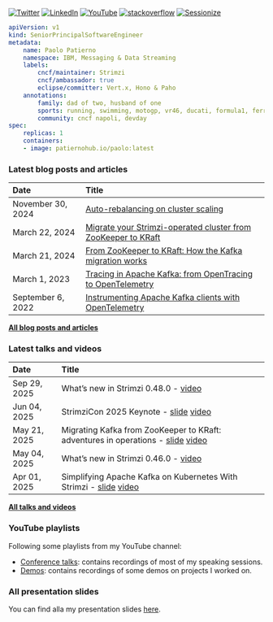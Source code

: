 [![Twitter](https://img.shields.io/badge/Twitter-1DA1F2?style=flat&logo=Twitter&logoColor=white&link=https://twitter.com/ppatierno)](https://twitter.com/ppatierno)
[![LinkedIn](https://img.shields.io/badge/LinkedIn-0077B5?style=flat&logo=LinkedIn&logoColor=white&link=https://www.linkedin.com/in/paolopatierno/)](https://www.linkedin.com/in/paolopatierno/)
[![YouTube](https://img.shields.io/badge/YouTube-red?style=flat&logo=YouTube&logoColor=white&link=https://www.youtube.com/channel/UCxVqQCMvXlQKuO4G6vSTRDQ)](https://www.youtube.com/@ppatierno)
[![stackoverflow](https://img.shields.io/static/v1?style=flat-square&logo=stackoverflow&label=&message=StackOverflow&color=5b5b5b&labelColor=5b5b5b)](https://stackoverflow.com/users/2210944/ppatierno)
[![Sessionize](https://img.shields.io/badge/-Sessionize-1AB394?style=flat&logo=sessionize&logoColor=white&link=https://sessionize.com/paolo-patierno/)](https://sessionize.com/paolo-patierno/)

```yaml
apiVersion: v1
kind: SeniorPrincipalSoftwareEngineer
metadata:
    name: Paolo Patierno
    namespace: IBM, Messaging & Data Streaming
    labels:
        cncf/maintainer: Strimzi
        cncf/ambassador: true
        eclipse/committer: Vert.x, Hono & Paho
    annotations:
        family: dad of two, husband of one
        sports: running, swimming, motogp, vr46, ducati, formula1, ferrari, ssc napoli
        community: cncf napoli, devday
spec:
    replicas: 1
    containers:
    - image: patiernohub.io/paolo:latest   
```

### Latest blog posts and articles

| Date          | Title |
|:--------------|:------|
| November 30, 2024 | [Auto-rebalancing on cluster scaling](https://strimzi.io/blog/2024/11/25/autorebalancing-on-scaling/) |
| March 22, 2024 | [Migrate your Strimzi-operated cluster from ZooKeeper to KRaft](https://strimzi.io/blog/2024/03/22/strimzi-kraft-migration/) |
| March 21, 2024 | [From ZooKeeper to KRaft: How the Kafka migration works](https://strimzi.io/blog/2024/03/21/kraft-migration/) |
| March 1, 2023 | [Tracing in Apache Kafka: from OpenTracing to OpenTelemetry](https://strimzi.io/blog/2023/03/01/opentelemetry/) | 
| September 6, 2022 | [Instrumenting Apache Kafka clients with OpenTelemetry](https://opentelemetry.io/blog/2022/instrument-kafka-clients/) | 

[**All blog posts and articles**](./BLOG_POSTS_ARTICLES.md)

### Latest talks and videos

| Date          | Title |
|:--------------|:------|
| Sep 29, 2025 | What’s new in Strimzi 0.48.0 - [video](https://www.youtube.com/watch?v=69r9oxuGGW4) |
| Jun 04, 2025 | StrimziCon 2025 Keynote - [slide](https://github.com/ppatierno/presentations/blob/main/2025/2025-06-04%20StrimziCon%202025%20Keynote.pdf) [video](https://www.youtube.com/watch?v=E70feFC42rA) |
| May 21, 2025 | Migrating Kafka from ZooKeeper to KRaft: adventures in operations - [slide](https://github.com/ppatierno/presentations/blob/main/2025/2025-05-21%20Migrating%20Kafka%20from%20ZooKeeper%20to%20KRaft%20adventures%20in%20operations.pdf) [video](https://current.confluent.io/post-conference-videos-2025/migrating-kafka-from-zookeeper-to-kraft-adventures-in-operations-lnd25) |
| May 04, 2025 | What’s new in Strimzi 0.46.0 - [video](https://www.youtube.com/watch?v=gyMhax_iP8w) |
| Apr 01, 2025 | Simplifying Apache Kafka on Kubernetes With Strimzi - [slide](https://github.com/ppatierno/presentations/blob/main/2025/2025-04-01%20Simplifying%20Apache%20Kafka%20on%20Kubernetes%20with%20Strimzi.pdf) [video](https://www.youtube.com/watch?v=sLFmnCyZ89M) |

[**All talks and videos**](./TALKS_VIDEOS.md)

### YouTube playlists

Following some playlists from my YouTube channel:

* [Conference talks](https://www.youtube.com/playlist?list=PLCO8cNaJZ5Jrmqb9Kd8HVBu57lvtzFO7x): contains recordings of most of my speaking sessions.
* [Demos](https://www.youtube.com/playlist?list=PLCO8cNaJZ5JogHkJ8Vu00Qo8oEQBXIzx2): contains recordings of some demos on projects I worked on.

### All presentation slides

You can find alla my presentation slides [here](https://github.com/ppatierno/presentations).

